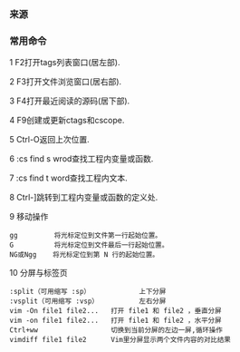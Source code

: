 
### 来源


### 常用命令
1 F2打开tags列表窗口(居左部).

2 F3打开文件浏览窗口(居右部).

3 F4打开最近阅读的源码(居下部).

4 F9创建或更新ctags和cscope.

5 Ctrl-O返回上次位置.

6 :cs find s wrod查找工程内变量或函数.

7 :cs find t word查找工程内文本.

8 Ctrl-]跳转到工程内变量或函数的定义处.

9 移动操作
```
gg         将光标定位到文件第一行起始位置。
G          将光标定位到文件最后一行起始位置。
NG或Ngg    将光标定位到第 N 行的起始位置。
```

10 分屏与标签页
```
:split（可用缩写 :sp）            上下分屏
:vsplit（可用缩写 :vsp）          左右分屏
vim -On file1 file2...   打开 file1 和 file2 ，垂直分屏
vim -on file1 file2...   打开 file1 和 file2 ，水平分屏
Ctrl+ww                  切换到当前分屏的左边一屏,循环操作
vimdiff file1 file2      Vim里分屏显示两个文件内容的对比结果
```

